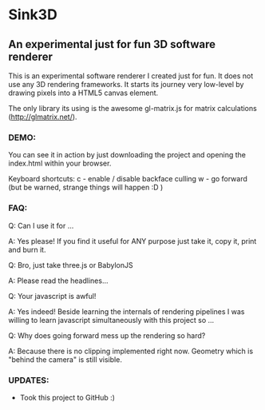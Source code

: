 Sink3D
======
## An experimental just for fun 3D software renderer

This is an experimental software renderer I created just for fun. It does not use any 3D rendering frameworks. It starts its journey very low-level by drawing pixels into a HTML5 canvas element.

The only library its using is the awesome gl-matrix.js for matrix calculations (http://glmatrix.net/).

### DEMO:
You can see it in action by just downloading the project and opening the index.html within your browser. 

Keyboard shortcuts:
c - enable / disable backface culling
w - go forward (but be warned, strange things will happen :D )

### FAQ:

Q: Can I use it for ...

A: Yes please! If you find it useful for ANY purpose just take it, copy it, print and burn it. 

Q: Bro, just take three.js or BabylonJS

A: Please read the headlines...

Q: Your javascript is awful!

A: Yes indeed! Beside learning the internals of rendering pipelines I was willing to learn javascript simultaneously with this project so ...

Q: Why does going forward mess up the rendering so hard?

A: Because there is no clipping implemented right now. Geometry which is "behind the camera" is still visible.

### UPDATES:

- Took this project to GitHub :)

